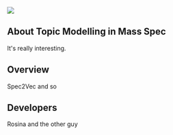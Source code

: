 ![](https://github.com/vdhooftcompmet/MS2LDA/tree/main/App/assets/MS2LDA_LOGO_white.jpg)
## About Topic Modelling in Mass Spec

It's really interesting.


## Overview 

Spec2Vec and so

## Developers

Rosina and the other guy

